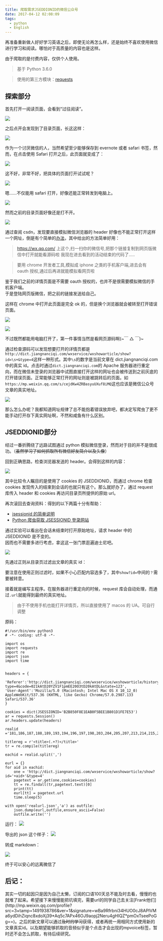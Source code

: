 ```yaml
---
title: 爬取需求JSEDDIONID的微信公众号
date: 2017-04-12 02:08:09
tags:
  - python
  - English
---
```


再准备重新做人好好学习英语之后，即使无论再怎么样，还是始终不喜欢使用微信进行学习和阅读。哪怕对于高质量的内容也是这样。

由于爬取的是付费内容，仅供个人使用。

> 基于 Python 3.6.0

> 使用的第三方模块：[requests](http://cn.python-requests.org/zh_CN/latest/)

<h2> 探索部分</h2>
首先打开一阅读页面，会看到“过往阅读”。

![](./0.jpg)

之后点开会发现到了目录页面，长这这样：

![](./1.jpg)

作为一个讨厌微信的人，当然希望至少能够保存到 evernote 或者 safari 书签，然而，在点击使用 Safari 打开之后，此页面就变成了：

![](./2.jpg)

这不好，非常不好，把具体的页面打开试试呢？

![](./3.jpg)

嗯……不仅能用 safari 打开，好像还能正常转发到电脑上。

![](./4.jpg)

然而之前的目录页面好像还是打不开。

![](./5.jpg)

通过查阅 csdn，发现要直接模拟微信浏览器的 header 好像也不能正常打开这样一个网址，倒是有个简单的[办法](https://segmentfault.com/q/1010000000643865)，其中给出的方法简单好用：

> https://wx.qq.com/ 上这个,扫一扫你的微信号,把那个链接复制到网页版微信中打开就能看源码啦
> 我现在进去看到的活动结束的代码了.....

> 要用 chrome 开发者工具,模拟成 iphone 之类的手机客户端,进去会有 oauth 授权,通过后再进就能模拟看网页啦

鉴于我们之前的详情页面是不需要 oauth 授权的，也并不是很需要模拟微信的手机客户端。  
于是登陆网页版微信，把之前的链接发送给自己。

这样在 chrome 中打开此页面是完全 ok 的，但是换个浏览器就会被转至打开错误页面。

![](./6.jpg)

![](./7.jpg)

不过既然都能用电脑打开了，第一件事情当然是看网页源码啊(~￣ △ ￣)~

通过检查源码可以发现想要打开的详情页都是  
`http://dict.jiangnanciqi.com/wxservice/wxshowarticle/show?id=\s+&type=4`这样一种形式。其中`\s`的数字是当前文章在 dict.jiangnanciqi.com 中的真实 id。点击时通过`dict.jiangnanciqi.com`的 Apache 服务器进行重定向，而在微信未登录的浏览器中试图直接打开这样的网址也会被传送到之前灰底的打开错误页面。正常能够正常打开的网址则是被跳转后的页面。如`https://mp.weixin.qq.com/s/cejdKw4ZRBasyuUXuf8iMQ`这也应该是微信公众号文章的真实地址。

![](./8.jpg)

那么怎么办呢？我都知道网址规律了总不能抱着错误放弃吧，都决定写爬虫了更不能手动打开存下真实网址啊，不然和咸鱼有什么区别。

<h2> JSEDDIONID部分</h2>

经过一番折腾绕了远路试图通过 python 模拟微信登录，然而对于目的并不是很成功。（<del>虽然学习了如何抓取所有微信好友简介以及头像</del>）

回到正确思路，检查浏览器发送的 header。会得到这样的内容：

![](./9.jpg)

其中比较令人瞩目的是使用了 cookies 的 JSEDDIONID，而通过 chrome 检查 cookies 发现传入的结束到会话的也就只有这个。那么就好办了，通过 request 库传入 header 和 cookies 再访问目录页所提供的原始 url。

再次滚回去查询资料：得到的以下两篇十分有帮助：

- [jsessionid 的简单说明](http://blog.csdn.net/chunqiuwei/article/details/23461995)
- [Python 爬虫获取 JSESSIONID 登录网站](http://www.68idc.cn/help/jiabenmake/qita/20150312265988.html)

通过实验可以看出在会话未结束时打开原始地址，请求 header 中的 JSEDDIONID 是不变的。  
因而也不需要多进行考虑，拿这这一张门票逛遍迪士尼吧。

![](./10.jpg)

先通过正则从目录页过滤出文章的真实 id：

要注意在使用正则过滤时，如果不小心匹配内容选多了，其中`show?id=`中间的`？`需要被转意。

接着就是编写主程序。在服务器进行重定向的时候，request 库会自动处理，而通过`.url`就能得到最终的真实地址。

> 由于不使用手机也能打开详情页，所以直接使用了 macos 的 UA。可自行调整

原码：

```
#!/usr/bin/env python3
# -*- coding: utf-8 -*-

import os
import requests
import re
import json
import time


headers = {

'Referer':'http://dict.jiangnanciqi.com/wxservice/wxshowarticle/history?type=4&code=021kAtD20YZV1F1pmEE20O3tD20kAtDL&state=123',
'User-Agent':'Mozilla/5.0 (Macintosh; Intel Mac OS X 10_12_0) AppleWebKit/537.36 (KHTML, like Gecko) Chrome/57.0.2987.133 Safari/537.36'
}

cookies = dict(JSESSIONID='B2B850F8E1EAB0F5BEE1B801D1FE7E53')
ar = requests.Session()
ar.headers.update(headers)

realid ='181,186,187,188,189,193,194,196,197,198,203,204,205,207,213,214,215,216,222,225,226,227,228,229,230,232,233,236,239,240,243,246,248,249,250,255,256,258,259,262,267,268,269,270,274,276,277,278,279,281,282,283,284,285,286,287,288,289,290,291,292,293,294,295,296,297,298,299,300,301,302'

titlereg = r'<title>(.+?)</title>'
tr = re.compile(titlereg)

eachid = realid.split(',')

eurl = {}
for aid in eachid:
	one = 'http://dict.jiangnanciqi.com/wxservice/wxshowarticle/show?id='+aid+'&type=4'
	pagetext = ar.get(one,cookies=cookies)
	tt = re.findall(tr,pagetext.text)[0]
	print(tt)
	eurl[tt] = pagetext.url
	time.sleep(5)

with open('realurl.json','a') as outfile:
	json.dump(eurl,outfile,ensure_ascii=False)
	outfile.write('')
```

运行： ![](./11.jpg)

导出的 json 这个样子： ![](./12.jpg)

转成 markdown：

![](./13.jpg)

终于可以安心的远离微信了

<h2>后记：</h2>  
其实一切的起因只是因为自己太懒，订阅的口语100天总不能及时去看，慢慢的也就堆了起来。希望接下来慢慢能把坑填完，需要url的同学自己去关注[Frank他们](http://mp.weixin.qq.com/profile?src=3&timestamp=1491938786&ver=1&signature=wBa9Rfrbni34HUO0cJ8APlVMa6ydDihZiqnc8xdoXj39*Aq5c7APx46OJ9aopj2Neru4gHIQZ*pmOxTseePoGg==)。之后的新文章可以通过<del>及时的学习</del>获得，或者再统一用相同方式使用新的文章真实id。以及期望能够抓取的音频似乎是个点击才会出现的mpvoice标签，暂时还不会怎么抓取，有待后续研究。
